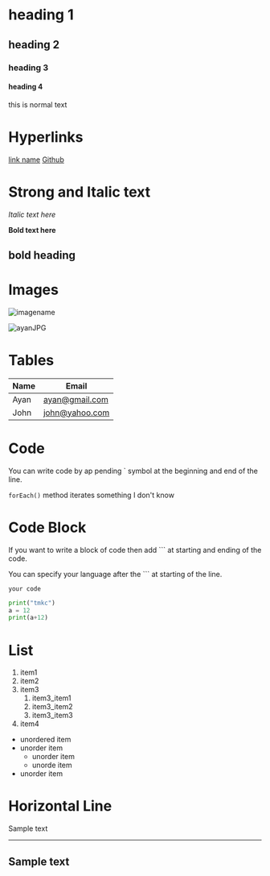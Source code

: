# heading 1
## heading 2
### heading 3
#### heading 4

this is normal text 

# Hyperlinks 
[link name](targetUrl)
[Github](https://www.github.com)


# Strong and Italic text

_Italic text here_

**Bold text here**

## **bold heading**


# Images 
![imagename](targeturl)

![ayanJPG](../../ayan.jpg)


# Tables 

|Name|Email|
|----|-----|
|Ayan | ayan@gmail.com |
|John | john@yahoo.com |


# Code 
You can write code by ap
pending ` symbol at the beginning and end of the line.

`forEach()` method iterates something I don't know 



# Code Block 
If you want to write a block of code then add ``` at starting and ending of the code.

You can specify your language after the ``` at starting of the line.

```Language
your code
```

```Python
print("tmkc")
a = 12
print(a+12)
```



# List 

1. item1
2. item2
3. item3
    1. item3_item1
    2. item3_item2
    3. item3_item3
4. item4
* unordered item
* unorder item 
    * unorder item
    * unorde item
* unorder item


# Horizontal Line 

Sample text 
***
Sample text
---

